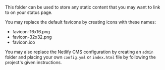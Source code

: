 This folder can be used to store any static content that you may want to link to on your status page.

You may replace the default favicons by creating icons with these names:

- favicon-16x16.png
- favicon-32x32.png
- favicon.ico

You may also replace the Netlify CMS configuration by creating an `admin` folder and placing your own `config.yml` or `index.html` file by following the project's given instructions.
